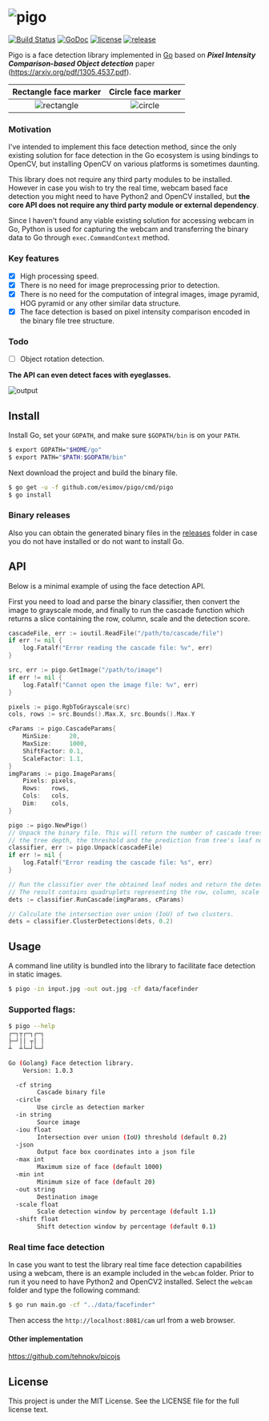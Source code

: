 # ![pigo](https://user-images.githubusercontent.com/883386/40915591-525ae70a-6805-11e8-8991-5841d1270298.png)

[![Build Status](https://travis-ci.org/esimov/pigo.svg?branch=master)](https://travis-ci.org/esimov/pigo)
[![GoDoc](https://godoc.org/github.com/golang/gddo?status.svg)](https://godoc.org/github.com/esimov/pigo/core)
[![license](https://img.shields.io/github/license/mashape/apistatus.svg?style=flat)](./LICENSE)
[![release](https://img.shields.io/badge/release-v1.0.1-blue.svg)]()

Pigo is a face detection library implemented in [Go](https://golang.org/) based on ***Pixel Intensity Comparison-based Object detection*** paper (https://arxiv.org/pdf/1305.4537.pdf). 

| Rectangle face marker | Circle face marker
|:--:|:--:
| ![rectangle](https://user-images.githubusercontent.com/883386/40916662-2fbbae1a-6809-11e8-8afd-d4ed40c7d4e9.png) | ![circle](https://user-images.githubusercontent.com/883386/40916683-447088a8-6809-11e8-942f-3112c10bede3.png) |

### Motivation
I've intended to implement this face detection method, since the only existing solution for face detection in the Go ecosystem is using bindings to OpenCV, but installing OpenCV on various platforms is sometimes daunting. 

This library does not require any third party modules to be installed. However in case you wish to try the real time, webcam based face detection you might need to have Python2 and OpenCV installed, but **the core API does not require any third party module or external dependency**. 

Since I haven't found any viable existing solution for accessing webcam in Go, Python is used for capturing the webcam and transferring the binary data to Go through `exec.CommandContext` method.

### Key features
- [x] High processing speed.
- [x] There is no need for image preprocessing prior to detection.
- [x] There is no need for the computation of integral images, image pyramid, HOG pyramid or any other similar data structure.
- [x] The face detection is based on pixel intensity comparison encoded in the binary file tree structure.

### Todo
- [ ] Object rotation detection.

**The API can even detect faces with eyeglasses.**

![output](https://user-images.githubusercontent.com/883386/44484795-67e18a80-a657-11e8-98a1-06811dd7015c.png)

## Install
Install Go, set your `GOPATH`, and make sure `$GOPATH/bin` is on your `PATH`.

```bash
$ export GOPATH="$HOME/go"
$ export PATH="$PATH:$GOPATH/bin"
```
Next download the project and build the binary file.

```bash
$ go get -u -f github.com/esimov/pigo/cmd/pigo
$ go install
```
### Binary releases
Also you can obtain the generated binary files in the [releases](https://github.com/esimov/pigo/releases) folder in case you do not have installed or do not want to install Go.

## API
Below is a minimal example of using the face detection API. 

First you need to load and parse the binary classifier, then convert the image to grayscale mode, 
and finally to run the cascade function which returns a slice containing the row, column, scale and the detection score.

```Go
cascadeFile, err := ioutil.ReadFile("/path/to/cascade/file")
if err != nil {
	log.Fatalf("Error reading the cascade file: %v", err)
}

src, err := pigo.GetImage("/path/to/image")
if err != nil {
	log.Fatalf("Cannot open the image file: %v", err)
}

pixels := pigo.RgbToGrayscale(src)
cols, rows := src.Bounds().Max.X, src.Bounds().Max.Y

cParams := pigo.CascadeParams{
	MinSize:     20,
	MaxSize:     1000,
	ShiftFactor: 0.1,
	ScaleFactor: 1.1,
}
imgParams := pigo.ImageParams{
	Pixels: pixels,
	Rows:   rows,
	Cols:   cols,
	Dim:    cols,
}

pigo := pigo.NewPigo()
// Unpack the binary file. This will return the number of cascade trees,
// the tree depth, the threshold and the prediction from tree's leaf nodes.
classifier, err := pigo.Unpack(cascadeFile)
if err != nil {
	log.Fatalf("Error reading the cascade file: %s", err)
}

// Run the classifier over the obtained leaf nodes and return the detection results.
// The result contains quadruplets representing the row, column, scale and detection score.
dets := classifier.RunCascade(imgParams, cParams)

// Calculate the intersection over union (IoU) of two clusters.
dets = classifier.ClusterDetections(dets, 0.2)
```

## Usage
A command line utility is bundled into the library to facilitate face detection in static images.

```bash
$ pigo -in input.jpg -out out.jpg -cf data/facefinder
```

### Supported flags:

```bash
$ pigo --help
┌─┐┬┌─┐┌─┐
├─┘││ ┬│ │
┴  ┴└─┘└─┘

Go (Golang) Face detection library.
    Version: 1.0.3

  -cf string
    	Cascade binary file
  -circle
    	Use circle as detection marker
  -in string
    	Source image
  -iou float
    	Intersection over union (IoU) threshold (default 0.2)
  -json
    	Output face box coordinates into a json file
  -max int
    	Maximum size of face (default 1000)
  -min int
    	Minimum size of face (default 20)
  -out string
    	Destination image
  -scale float
    	Scale detection window by percentage (default 1.1)
  -shift float
    	Shift detection window by percentage (default 0.1)

```

### Real time face detection

In case you want to test the library real time face detection capabilities using a webcam, there is an example included in the `webcam` folder. Prior to run it you need to have Python2 and OpenCV2 installed. Select the `webcam` folder and type the following command:

```bash
$ go run main.go -cf "../data/facefinder"
```
Then access the `http://localhost:8081/cam` url from a web browser.


#### Other implementation

https://github.com/tehnokv/picojs

## License

This project is under the MIT License. See the LICENSE file for the full license text.

